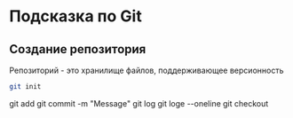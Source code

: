# Подсказка по Git

## Создание репозитория
Репозиторий - это хранилище файлов, поддерживающее версионность
```sh
git init
```

git add
git commit -m "Message"
git log
git loge --oneline
git checkout